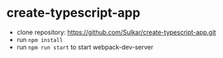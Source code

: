 # create-typescript-app

- clone repository: https://github.com/Sulkar/create-typescript-app.git
- run `npm install`
- run `npm run start` to start webpack-dev-server
